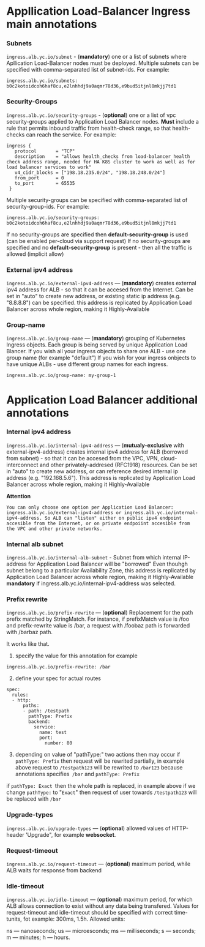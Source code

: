


# Appllication Load-Balancer Ingress  main annotations

### Subnets
`ingress.alb.yc.io/subnet` - (**mandatory**) one or a list of subnets where Apllication Load-Balancer nodes must be deployed. Multiple subnets can be specified with comma-separated list of subnet-ids. For example:
```
ingress.alb.yc.io/subnets: b0c2kotoidcoh6haf8cu,e2lnhhdj9a0aqmr78d36,e9bud5itjnl8mkjj7td1
```
### Security-Groups
`ingress.alb.yc.io/security-groups` - (**optional**) one or a list of vpc security-groups applied to Application Load Balancer nodes. **Must** include a rule that permits inbound traffic from health-check range, so that health-checks can reach the service.
For example:
```
ingress {
   protocol       = "TCP"
   description    = "allows health_checks from load-balancer health check address range, needed for HA K8S cluster to work as well as for load balancer services to work"
   v4_cidr_blocks = ["198.18.235.0/24", "198.18.248.0/24"]
   from_port      = 0
   to_port        = 65535
 }
```
Multiple security-groups can be specified with comma-separated list of security-group-ids. For example:
```
ingress.alb.yc.io/security-groups: b0c2kotoidcoh6haf8cu,e2lnhhdj9a0aqmr78d36,e9bud5itjnl8mkjj7td1
```

If no security-groups are specified then **default-security-group** is used (can be enabled per-cloud via support request)
If no security-groups are specified and no **default-security-group** is present - then all the traffic is allowed (implicit allow)

### External ipv4 address
`ingress.alb.yc.io/external-ipv4-address` — (**mandatory**) creates external ipv4 address for ALB - so that it can be accesed from the Internet. Can be set in "auto" to create new address, or existing static ip address (e.g. "8.8.8.8") can be specified. this address is replicated by Application Load Balancer across whole region, making it Highly-Available

### Group-name
`ingress.alb.yc.io/group-name` — (**mandatory**) grouping of Kubernetes Ingress objects. Each group is being served by unique Application Load Blancer.
If you wish all your ingress objects to share one ALB - use one group name (for example "default")
If you wish for your ingress onbjects to have unique ALBs - use different group names for each ingress.
```
ingress.alb.yc.io/group-name: my-group-1
```
# Application Load Balancer additional annotations
### Internal ipv4 address
`ingress.alb.yc.io/internal-ipv4-address` — (**mutualy-exclusive** with external-ipv4-address) creates internal ipv4 address for ALB (borrowed from subnet) - so that it can be accesed from the VPC, VPN, cloud-interconnect and other privately-addresed (RFC1918) resources. Can be set in "auto" to create new address, or can reference desired internal ip address (e.g. "192.168.5.6"). This address is replicated by Application Load Balancer across whole region, making it Highly-Available

**Attention**
```
You can only choose one option per Application Load Balancer: ingress.alb.yc.io/external-ipv4-address or ingress.alb.yc.io/internal-ipv4-address. So ALB can "listen" either on public ipv4 endpoint accesible from the Internet, or on private endpoiint accesible from the VPC and other private networks.
```

### Internal alb subnet
`ingress.alb.yc.io/internal-alb-subnet` - Subnet from which  internal IP-address for Application Load Balancer will be "borrowed"
Even thouhgh subnet belong to a particular Availability Zone, this address is replicated by Application Load Balancer across whole region, making it Highly-Available  **mandatory** if ingress.alb.yc.io/internal-ipv4-address was selected.
### Prefix rewrite
`ingress.alb.yc.io/prefix-rewrite` — (**optional**) Replacement for the path prefix matched by StringMatch. For instance, if prefixMatch value is /foo and prefix-rewrite value is /bar, a request with /foobaz path is forwarded with /barbaz path.

It works like that.
1. specify the value for this annotation for example
```
ingress.alb.yc.io/prefix-rewrite: /bar
```
2. define your spec for actual routes
```
spec:
  rules:
  - http:
      paths:
      - path: /testpath
        pathType: Prefix
        backend:
          service:
            name: test
            port:
              number: 80
```

3. depending on value of "pathType:" two actions then may occur
if `pathType: Prefix` then request will be rewrited partially, in example above request to `/testpath123` will be rewrited to `/bar123`
because annotations specifies` /bar` and `pathType: Prefix`

if `pathType: Exact `then the whole path is replaced, in example above if we change `pathType:` to "`Exact`" then request of user towards `/testpath123` will be  replaced with `/bar`


### Upgrade-types
`ingress.alb.yc.io/upgrade-types` — (**optional**)  allowed values of HTTP-header 'Upgrade", for example **websocket**.

### Request-timeout
`ingress.alb.yc.io/request-timeout` — (**optional**)  maximum period, while ALB waits for response from backend

### Idle-timeout
`ingress.alb.yc.io/idle-timeout` — (**optional**)  maximum period, for which ALB allows connection to exist without any data being transfered.
Values for  request-timeout and idle-timeout should be specified with correct time-tunits, fot example: 300ms, 1.5h. Allowed units:

ns — nanoseconds;
us — microesconds;
ms — milliseconds;
s — seconds;
m — minutes;
h — hours.
